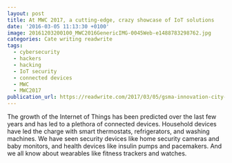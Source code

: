 ```yaml
---
layout: post
title: At MWC 2017, a cutting-edge, crazy showcase of IoT solutions
date: '2016-03-05 11:13:30 +0100'
image: 20161203200100_MWC2016GenericIMG-0045Web-e1488783298762.jpg
categories: Cate writing readwrite
tags:
  - cybersecurity
  - hackers
  - hacking
  - IoT security
  - connected devices
  - MWC
  - MWC2017
publication_url: https://readwrite.com/2017/03/05/gsma-innovation-city-showcases-range-iot-solutions-mwc-2017-dl4/
---
```

The growth of the Internet of Things  has been predicted over the last few years and has led to a plethora of connected devices. Household devices have led the charge with smart thermostats, refrigerators, and washing machines. We have seen security devices like home security cameras and baby monitors, and health devices like insulin pumps and pacemakers. And we all know about wearables like fitness trackers and watches.
